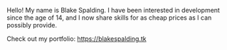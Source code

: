 Hello!  My name is Blake Spalding.  I have been interested in development since the age of 14, and I now share skills for as cheap prices as I can possibly provide.

Check out my portfolio: https://blakespalding.tk
